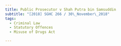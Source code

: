 ```yaml
---
title: Public Prosecutor v Shah Putra bin Samsuddin 
subtitle: "[2018] SGHC 266 / 30\_November\_2018"
tags:
  - Criminal Law
  - Statutory Offences
  - Misuse of Drugs Act

---
```


